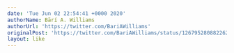 ```yaml
---
date: 'Tue Jun 02 22:54:41 +0000 2020'
authorName: Bärí A. Williams
authorUrl: 'https://twitter.com/BariAWilliams'
originalPost: 'https://twitter.com/BariAWilliams/status/1267952808822624256'
layout: like
---
```

